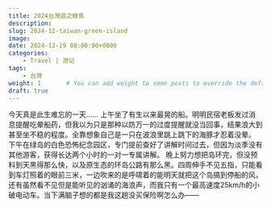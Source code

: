 ```yaml
---
title: 2024台灣遊之綠島
description: 
slug: 2024-12-taiwan-green-island
image: 
date: 2024-12-19 00:00:00+0000
categories:
    - Travel | 游记
tags:
    - 台灣
weight: 1       # You can add weight to some posts to override the default sorting (date descending)
draft: true
---
```




今天真是此生难忘的一天……
上午坐了有生以来最晃的船。明明民宿老板发过消息提醒吃晕船药，但我以为只是那种以防万一的过度提醒就没当回事，结果浪大到甚至坐不稳的程度。全靠想象自己是一只在波浪里跳上跳下的海豚才忍着没晕。
下午在绿岛的白色恐怖纪念园区，专门提前查好了讲解时间过去，但因为淡季没有其他游客，获得长达两个小时的一对一专属讲解。
晚上努力想把岛环完，但没预料到天黑得那么快，以及原生态的环岛公路有那么黑。四周伸手不见五指，只能看到车灯照着的眼前三米，一边吹来的是呼啸着的能明天就把这个岛搞到停船的风，还有虽然看不见但是能听见的汹涌的海浪声，而我只有一个最高速度25km/h的小破电动车。当下满脑子想的都是我这趟没买保险啊怎么办——